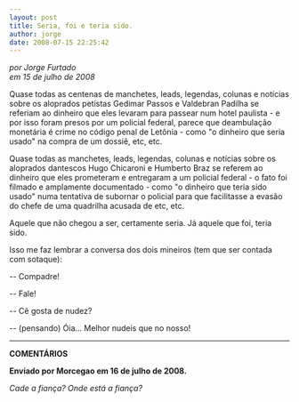 ```yaml
---
layout: post
title: Seria, foi e teria sido.
author: jorge
date: 2008-07-15 22:25:42
---
```

*por Jorge Furtado*\
*em 15 de julho de 2008*

Quase todas as centenas de manchetes, leads, legendas, colunas e notícias sobre os aloprados petistas Gedimar Passos e Valdebran Padilha se referiam ao dinheiro que eles levaram para passear num hotel paulista - e por isso foram presos por um policial federal, parece que deambulação monetária é crime no código penal de Letônia - como "o dinheiro que seria usado" na compra de um dossiê, etc, etc.

Quase todas as manchetes, leads, legendas, colunas e notícias sobre os aloprados dantescos Hugo Chicaroni e Humberto Braz se referem ao dinheiro que eles prometeram e entregaram a um policial federal - o fato foi filmado e amplamente documentado - como "o dinheiro que teria sido usado" numa tentativa de subornar o policial para que facilitasse a evasão do chefe de uma quadrilha acusada de etc, etc.

Aquele que não chegou a ser, certamente seria. Já aquele que foi, teria sido.

Isso me faz lembrar a conversa dos dois mineiros (tem que ser contada com sotaque):

\-- Compadre!

\-- Fale!

\-- Cê gosta de nudez?

\-- (pensando) Óia... Melhor nudeis que no nosso!

- - -

**COMENTÁRIOS**

**Enviado por Morcegao em 16 de julho de 2008.**

*Cade a fiança? Onde está a fiança?*